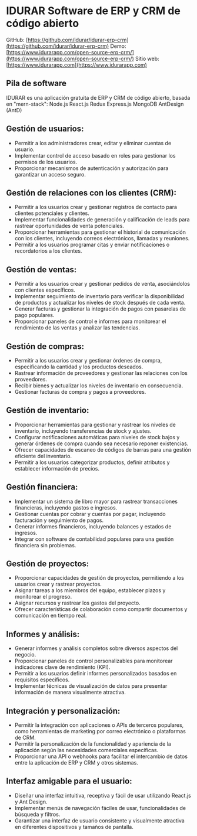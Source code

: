 # IDURAR Software de ERP y CRM de código abierto

GitHub: [https://github.com/idurar/idurar-erp-crm](https://github.com/idurar/idurar-erp-crm)
Demo: [https://www.idurarapp.com/open-source-erp-crm/](https://www.idurarapp.com/open-source-erp-crm/)
Sitio web: [https://www.idurarapp.com](https://www.idurarapp.com)

## Pila de software

IDURAR es una aplicación gratuita de ERP y CRM de código abierto, basada en "mern-stack": Node.js React.js Redux Express.js MongoDB AntDesign (AntD)

## Gestión de usuarios:

- Permitir a los administradores crear, editar y eliminar cuentas de usuario.
- Implementar control de acceso basado en roles para gestionar los permisos de los usuarios.
- Proporcionar mecanismos de autenticación y autorización para garantizar un acceso seguro.

## Gestión de relaciones con los clientes (CRM):

- Permitir a los usuarios crear y gestionar registros de contacto para clientes potenciales y clientes.
- Implementar funcionalidades de generación y calificación de leads para rastrear oportunidades de venta potenciales.
- Proporcionar herramientas para gestionar el historial de comunicación con los clientes, incluyendo correos electrónicos, llamadas y reuniones.
- Permitir a los usuarios programar citas y enviar notificaciones o recordatorios a los clientes.

## Gestión de ventas:

- Permitir a los usuarios crear y gestionar pedidos de venta, asociándolos con clientes específicos.
- Implementar seguimiento de inventario para verificar la disponibilidad de productos y actualizar los niveles de stock después de cada venta.
- Generar facturas y gestionar la integración de pagos con pasarelas de pago populares.
- Proporcionar paneles de control e informes para monitorear el rendimiento de las ventas y analizar las tendencias.

## Gestión de compras:

- Permitir a los usuarios crear y gestionar órdenes de compra, especificando la cantidad y los productos deseados.
- Rastrear información de proveedores y gestionar las relaciones con los proveedores.
- Recibir bienes y actualizar los niveles de inventario en consecuencia.
- Gestionar facturas de compra y pagos a proveedores.

## Gestión de inventario:

- Proporcionar herramientas para gestionar y rastrear los niveles de inventario, incluyendo transferencias de stock y ajustes.
- Configurar notificaciones automáticas para niveles de stock bajos y generar órdenes de compra cuando sea necesario reponer existencias.
- Ofrecer capacidades de escaneo de códigos de barras para una gestión eficiente del inventario.
- Permitir a los usuarios categorizar productos, definir atributos y establecer información de precios.

## Gestión financiera:

- Implementar un sistema de libro mayor para rastrear transacciones financieras, incluyendo gastos e ingresos.
- Gestionar cuentas por cobrar y cuentas por pagar, incluyendo facturación y seguimiento de pagos.
- Generar informes financieros, incluyendo balances y estados de ingresos.
- Integrar con software de contabilidad populares para una gestión financiera sin problemas.

## Gestión de proyectos:

- Proporcionar capacidades de gestión de proyectos, permitiendo a los usuarios crear y rastrear proyectos.
- Asignar tareas a los miembros del equipo, establecer plazos y monitorear el progreso.
- Asignar recursos y rastrear los gastos del proyecto.
- Ofrecer características de colaboración como compartir documentos y comunicación en tiempo real.

## Informes y análisis:

- Generar informes y análisis completos sobre diversos aspectos del negocio.
- Proporcionar paneles de control personalizables para monitorear indicadores clave de rendimiento (KPI).
- Permitir a los usuarios definir informes personalizados basados en requisitos específicos.
- Implementar técnicas de visualización de datos para presentar información de manera visualmente atractiva.

## Integración y personalización:

- Permitir la integración con aplicaciones o APIs de terceros populares, como herramientas de marketing por correo electrónico o plataformas de CRM.
- Permitir la personalización de la funcionalidad y apariencia de la aplicación según las necesidades comerciales específicas.
- Proporcionar una API o webhooks para facilitar el intercambio de datos entre la aplicación de ERP y CRM y otros sistemas.

## Interfaz amigable para el usuario:

- Diseñar una interfaz intuitiva, receptiva y fácil de usar utilizando React.js y Ant Design.
- Implementar menús de navegación fáciles de usar, funcionalidades de búsqueda y filtros.
- Garantizar una interfaz de usuario consistente y visualmente atractiva en diferentes dispositivos y tamaños de pantalla.